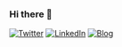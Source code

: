 ### Hi there 👋

<!--
**OwainWilliams/OwainWilliams** is a ✨ _special_ ✨ repository because its `README.md` (this file) appears on your GitHub profile.

Here are some ideas to get you started:

- 🔭 I’m currently working on ...
- 🌱 I’m currently learning ...
- 👯 I’m looking to collaborate on ...
- 🤔 I’m looking for help with ...
- 💬 Ask me about ...
- 📫 How to reach me: ...
- 😄 Pronouns: ...
- ⚡ Fun fact: ...
-->
[![Twitter](https://img.shields.io/twitter/url/https/twitter.com/scottishcoder.svg?style=social&label=Follow%20%40scottishcoder)](https://twitter.com/scottishcoder)
[![LinkedIn](https://img.shields.io/badge/LinkedIn-Profile-blue)](https://www.linkedin.com/in/owainwilliams/)
[![Blog](https://img.shields.io/badge/Owain.-Codes-green)](https://owain.codes)
